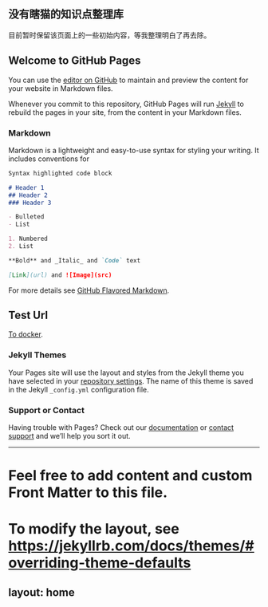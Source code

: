 ## 没有瞎猫的知识点整理库

目前暂时保留该页面上的一些初始内容，等我整理明白了再去除。

## Welcome to GitHub Pages

You can use the [editor on GitHub](https://github.com/NoBlindCat/noblindcat.github.io/edit/master/index.md) to maintain and preview the content for your website in Markdown files.

Whenever you commit to this repository, GitHub Pages will run [Jekyll](https://jekyllrb.com/) to rebuild the pages in your site, from the content in your Markdown files.

### Markdown

Markdown is a lightweight and easy-to-use syntax for styling your writing. It includes conventions for

```markdown
Syntax highlighted code block

# Header 1
## Header 2
### Header 3

- Bulleted
- List

1. Numbered
2. List

**Bold** and _Italic_ and `Code` text

[Link](url) and ![Image](src)
```

For more details see [GitHub Flavored Markdown](https://guides.github.com/features/mastering-markdown/).
## Test Url
[To docker](https://noblindcat.github.io/docker/container.md).
### Jekyll Themes

Your Pages site will use the layout and styles from the Jekyll theme you have selected in your [repository settings](https://github.com/NoBlindCat/noblindcat.github.io/settings). The name of this theme is saved in the Jekyll `_config.yml` configuration file.

### Support or Contact

Having trouble with Pages? Check out our [documentation](https://help.github.com/categories/github-pages-basics/) or [contact support](https://github.com/contact) and we’ll help you sort it out.


---
# Feel free to add content and custom Front Matter to this file.
# To modify the layout, see https://jekyllrb.com/docs/themes/#overriding-theme-defaults

layout: home
---

